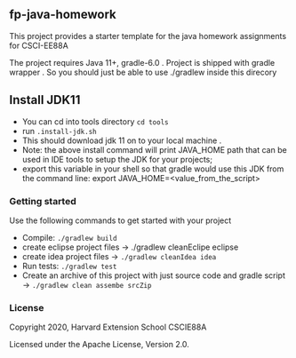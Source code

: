 ## fp-java-homework
This project provides a starter template for the java homework assignments for CSCI-EE88A


The project requires Java 11+, gradle-6.0 . Project is shipped with gradle wrapper . So you should just be able to use ./gradlew
inside this direcory

## Install JDK11
 - You can cd into tools directory `cd tools` 
 - run `.install-jdk.sh`
 - This should download jdk 11 on to your local machine .
 - Note: the above install command will print JAVA_HOME path that can be used in IDE tools to setup the JDK for your projects;
 - export this variable in your shell so that gradle would use this JDK from the command line:
 export JAVA_HOME=<value_from_the_script>


### Getting started
 Use the following commands to get started with your project

 - Compile: `./gradlew build`
 - create eclipse project files -> ./gradlew cleanEclipe eclipse
 - create idea project files -> `./gradlew cleanIdea idea`
 - Run tests: `./gradlew test`
 - Create an archive of this project with just source code and gradle script  -> `./gradlew clean assembe srcZip`

### License
Copyright 2020, Harvard Extension School CSCIE88A

Licensed under the Apache License, Version 2.0.
